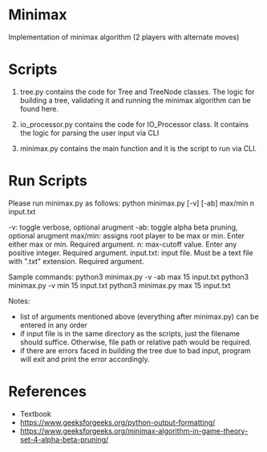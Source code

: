 # Minimax
Implementation of minimax algorithm (2 players with alternate moves)

# Scripts
1. tree.py contains the code for Tree and TreeNode classes. The logic for building a tree,
validating it and running the minimax algorithm can be found here.

2. io_processor.py contains the code for IO_Processor class. It contains the logic for parsing
the user input via CLI

3. minimax.py contains the main function and it is the script to run via CLI.


# Run Scripts
Please run minimax.py as follows:
python minimax.py [-v] [-ab] max/min n input.txt

-v: toggle verbose, optional arugment
-ab: toggle alpha beta pruning, optional arugment
max/min: assigns root player to be max or min. Enter either max or min. Required argument.
n: max-cutoff value. Enter any positive integer. Required argument.
input.txt: input file. Must be a text file with ".txt" extension. Required argument.

Sample commands:
python3 minimax.py -v -ab max 15 input.txt
python3 minimax.py -v min 15 input.txt
python3 minimax.py max 15 input.txt

Notes:
- list of arguments mentioned above (everything after minimax.py) can be entered in any order
- if input file is in the same directory as the scripts, just the filename should suffice. 
  Otherwise, file path or relative path would be required. 
- if there are errors faced in building the tree due to bad input, program will exit and
  print the error accordingly. 


# References
- Textbook
- https://www.geeksforgeeks.org/python-output-formatting/
- https://www.geeksforgeeks.org/minimax-algorithm-in-game-theory-set-4-alpha-beta-pruning/
